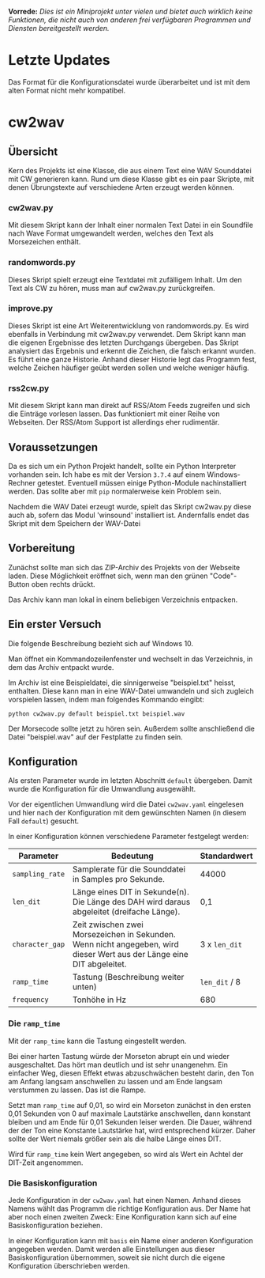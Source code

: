 **Vorrede:** *Dies ist ein Miniprojekt unter vielen und bietet auch wirklich keine Funktionen, die nicht auch von anderen frei verfügbaren Programmen und Diensten bereitgestellt werden.*

# Letzte Updates

Das Format für die Konfigurationsdatei wurde überarbeitet und ist mit dem alten Format
nicht mehr kompatibel.

# cw2wav
## Übersicht

Kern des Projekts ist eine Klasse, die aus einem Text eine WAV Sounddatei mit CW generieren kann. Rund um diese Klasse gibt es ein paar Skripte, mit denen Übrungstexte auf verschiedene Arten erzeugt werden können.

### cw2wav.py

Mit diesem Skript kann der Inhalt einer normalen Text Datei in ein Soundfile nach Wave Format umgewandelt werden, welches den Text als Morsezeichen enthält.

### randomwords.py

Dieses Skript spielt erzeugt eine Textdatei mit zufälligem Inhalt. Um den Text als CW zu hören, muss man auf cw2wav.py zurückgreifen.
### improve.py

Dieses Skript ist eine Art Weiterentwicklung von randomwords.py. Es wird ebenfalls in Verbindung mit cw2wav.py verwendet. Dem Skript kann man die eigenen Ergebnisse des letzten Durchgangs übergeben. Das Skript analysiert das Ergebnis und erkennt die Zeichen, die falsch erkannt wurden. Es führt eine ganze Historie. Anhand dieser Historie legt das Programm fest, welche Zeichen häufiger geübt werden sollen und welche weniger häufig.
### rss2cw.py

Mit diesem Skript kann man direkt auf RSS/Atom Feeds zugreifen und sich die Einträge vorlesen lassen. Das funktioniert mit einer Reihe von Webseiten. Der RSS/Atom Support ist allerdings eher rudimentär.

## Voraussetzungen

Da es sich um ein Python Projekt handelt, sollte ein Python Interpreter vorhanden sein. Ich habe es mit der Version `3.7.4` auf einem Windows-Rechner getestet. Eventuell müssen einige Python-Module nachinstalliert werden. Das sollte aber mit `pip` normalerweise kein Problem sein.

Nachdem die WAV Datei erzeugt wurde, spielt das Skript cw2wav.py diese auch ab, sofern das Modul 'winsound' installiert ist. Andernfalls endet das Skript mit dem Speichern der WAV-Datei

## Vorbereitung

Zunächst sollte man sich das ZIP-Archiv des Projekts von der Webseite laden. Diese Möglichkeit eröffnet sich, wenn man den grünen "Code"-Button oben rechts drückt.

Das Archiv kann man lokal in einem beliebigen Verzeichnis entpacken.
## Ein erster Versuch

Die folgende Beschreibung bezieht sich auf Windows 10.

Man öffnet ein Kommandozeilenfenster und wechselt in das Verzeichnis, in dem das Archiv entpackt wurde.

Im Archiv ist eine Beispieldatei, die sinnigerweise "beispiel.txt" heisst, enthalten. Diese kann man in eine WAV-Datei
umwandeln und sich zugleich vorspielen lassen, indem man folgendes Kommando eingibt:

`python cw2wav.py default beispiel.txt beispiel.wav`

Der Morsecode sollte jetzt zu hören sein. Außerdem sollte anschließend die Datei "beispiel.wav" auf der Festplatte zu finden sein.

## Konfiguration

Als ersten Parameter wurde im letzten Abschnitt `default` übergeben. Damit wurde die Konfiguration für die Umwandlung ausgewählt.

Vor der eigentlichen Umwandlung wird die Datei `cw2wav.yaml` eingelesen und hier nach der Konfiguration mit dem gewünschten Namen (in diesem Fall `default`) gesucht.

In einer Konfiguration können verschiedene Parameter festgelegt werden:

| Parameter | Bedeutung | Standardwert |
| --------- | --------- | ------------ |
| `sampling_rate` | Samplerate für die Sounddatei in Samples pro Sekunde. | 44000 |
| `len_dit` | Länge eines DIT in Sekunde(n). Die Länge des DAH wird daraus abgeleitet (dreifache Länge). | 0,1 |
| `character_gap` | Zeit zwischen zwei Morsezeichen in Sekunden. Wenn nicht angegeben, wird dieser Wert aus der Länge eine DIT abgeleitet. | 3 x `len_dit` |
| `ramp_time` | Tastung (Beschreibung weiter unten) | `len_dit` / 8 |
| `frequency` | Tonhöhe in Hz | 680 |

### Die `ramp_time`

Mit der `ramp_time` kann die Tastung eingestellt werden.

Bei einer harten Tastung würde der Morseton abrupt ein und wieder ausgeschaltet. Das hört man deutlich und ist sehr unangenehm. Ein einfacher Weg, diesen Effekt etwas abzuschwächen besteht darin, den Ton am Anfang langsam anschwellen zu lassen und am Ende langsam verstummen zu lassen. Das ist die Rampe.

Setzt man `ramp_time` auf 0,01, so wird ein Morseton zunächst in den ersten 0,01 Sekunden von 0 auf maximale Lautstärke anschwellen, dann konstant bleiben und am Ende für 0,01 Sekunden leiser werden. Die Dauer, während der der Ton eine Konstante Lautstärke hat, wird entsprechend kürzer. Daher sollte der Wert niemals größer sein als die halbe Länge eines DIT. 

Wird für `ramp_time` kein Wert angegeben, so wird als Wert ein Achtel der DIT-Zeit angenommen.

### Die Basiskonfiguration

Jede Konfiguration in der `cw2wav.yaml` hat einen Namen. Anhand dieses Namens wählt das Programm die richtige Konfiguration aus. Der Name hat aber noch einen zweiten Zweck: Eine Konfiguration kann sich auf eine Basiskonfiguration beziehen.

In einer Konfiguration kann mit `basis` ein Name einer anderen Konfiguration angegeben werden. Damit werden alle Einstellungen aus dieser Basiskonfiguration übernommen, soweit sie nicht durch die eigene Konfiguration überschrieben werden.
